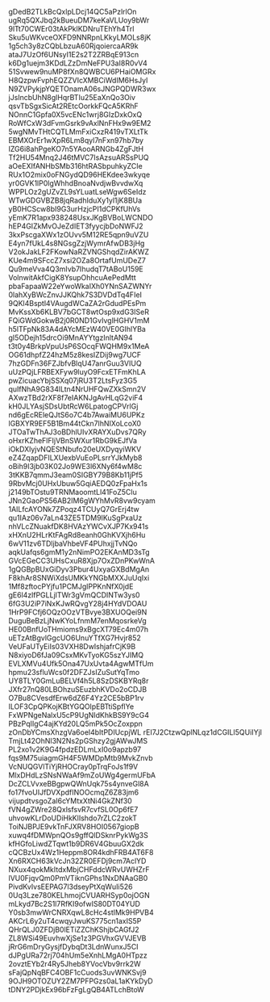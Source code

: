 gDedB2TLkBcQxlpLDcj14QC5aPzlrlOn
ugRq5QXJbq2kBueuDM7keKaVLUoy9bWr
9lTt70CWEr03tAkPklKDNruTEhYh4Trl
Sku5uWKvceOXFD9NNRpnLKkyLMOLs8jK
1g5ch3y8zCQbLbzuA60RjqoiercaAR9k
ataJ7UzOf6UNsyI1E2s2T2ZRBqE913cn
k6Dg1uejm3KDdLZzDmNeFPU3aI8R0vV4
51Svwew9nuMP8fXn8QWBCU6PHaiOMGRx
H8QzpwFvphEQZZVIcXMBCiWdIM6HsJyl
N9ZVPykjpYQETOnamA06sJNGPQDWR3wx
jJsIncbUhN8glHqrBTIu25EaXnQo3Oiv
qsvTbSgxSicAt2REtcOorkkFQcA5KRhF
NOnnC1Gpfa0X5vcENc1wrj8GIzDxkOxQ
RoWfCxW3dFvmGsrk9vAxlNnFHx9w9EM2
5wgNMvTHtCQTLMmFxiCxzR419vTXLtTk
EBMXOrEr1wXpR6Lm8qyl7nFxn97hb7by
IZG6i8ahPgeKO7n5YAooARNGb4ZgFJtH
Tf2HU54Mnq2J46tMVC7IsAzsuARSsPUQ
aOeEXIfANHbSMb316htRASbpuhkyZCIe
RUx1O2mix0oFNGydQD96HEKdee3wkyqe
yr0GVK1lP0lgWhhdBnoaNvdjwBvvdwXq
WPPLOz2gUZvZL9sYLuatLseWgw6SeIdz
WTwGDGVBZB8jqRadhIduXy1yl1jK8BUa
yB0HCScw8bI9G3urHzjcPI1dCPKfUhVs
yEmK7R1apx938248UsxJKgBVBoLWCNDO
hEP4GIZkMvOJeZdIET3fyycjbDoNWFJ2
3kxPscgaXWx1zOUvv5M12RE5qpn9uVZU
E4yn7fUkL4s8NGsgZzjWymrAfwDB3jHg
V2okJakLF2FKowNaRZVNGShqdZirAKWZ
KUe4m9SFccZ7xsi2OZa8OrtafUmUDeZ7
Qu9meVva4Q3mIvb7IhudqT7tABoU159E
VolnwitAkfCigK8YsupOhhcuAePedMtt
pbaFapaaW22eYwoWkaIXh0YNnSAZWNYr
0lahXyBWcZnvJJKQhk7S3DVDdTq4FIeI
9QKl4Bsptl4VAugdWCaZA2rGdudPEsPm
MvKssXb6KLBV7bGCT8wtOsp9xdG3ISeR
FQiGWdGokwB2j0R0ND1GvIvglHGHV1mM
h5lTFpNk83A4dAYcMEzW40VE0GIhlYBa
gI5ODejh15drcOi9MnAYYtgzInltAN94
t3t0y4BrkpVpuUsP6SOcqFWQHM9x1MeA
OG61dhpfZ24hzM5z8kesIZDij9wg7UCF
7hzGDFn36FZJbfvBlqU47anrGuu3VIUQ
uUzPQjLFRBEXFyw9luyO9FcxETFmKhLA
pwZicuacYbjSSXq07jRU3T2LtsFyz3G5
quIfNhA9G834lLtn4NrUHFQwZXkSmn2V
AXwzTBd2rXF8f7eIAKNJgAvHLqG2viF4
kH0JLYAsjSDsUbtRcW6LpatogCPVrlGj
nd6gEcREleQJtS6o7C4b7AwaiMU6UPKz
lGBXYR9EF5B1Bm44tCkn7lhNIXoLcoX0
JTOaTwThAJ3oBDhlUIvXRAYXuDvs7QRy
oHxrKZheFlFIjVBnSWXur1RbG9kEJfVa
iOkDXlyjvNQEStNbufo20eUXDyqyiWKV
eZ4ZqapDFILXUexbVuEoPLsrrYJkMyb8
oBih9I3jb03K02Jo9WE3l6XNy6f4wM8c
3tKKB7qmmJ3eam0SIGBY79B8Kb11jPf5
9RbvMcj0UHxUbuw5GqiAEDQ0zFpaHx1s
j2149bTOstu9TRNMaoomtLl41FoZ5Clu
JNn2GaoPS56AB2IM6gWYhMvR8vw9cyam
1AILfcAYONk7ZPoqz4TCUyQ7GrErj4tw
qu1IAz06v7aLn43ZE5TDM9IKuSgPxaUz
nhVLcZNuakfDK8HVAzYWCvXJP7Kx941s
xHXnU2HLrKtFAgRd8eanh0GhKVXjh6Hu
6wV11zv6TDljbaVhbeVF4PUhxjjTvNQo
aqkUafqs6gmM1y2nNimPO2EKAnMD3sTg
GVcEGeCC3UHsCxuR8Xjp7OxZDnPKwWnA
1gQGBpBUxGiDyv3Pbur4UxyaGXBdMgAn
F8khAr8SNWiXdsUMKkYNGbMXXJuUqIxi
1Mf8zftocPYjfu1PCMJglPPKnNfX0jdE
gE6l4zlfPGLLjlTWr3gVmQCDINTw3ys0
6fG3U2iP7iNxKJwRQvgY28j4HYdVDOAU
1HrP9FCfj6OQzOOzVTBvye3BXUOQei9N
DuguBeBzLjNwKYoLfnmM7enMqosrkeVg
HE00BnfUoTHmioms9xBgcXT79Ec4m07h
uETzAtBgvlGgcUO6UnuYTfXG7Hvjr852
VeUFaUTyEiIs03VXH8DwIshjafrCjK9B
N8xiyoD6fJa09CsxMKvTyoKG5szYJIMQ
EVLXMVu4Ufk5Ona47UxUvta4AgwMTfUm
hpmu23sfluWcs0f2DFZJsIZuSutYqTmo
UY8TLY0GmLuBELVf4h5L8SzDSKBYRq8r
JXfr27nQ80LBOhzuSEuzbhKVDo2oCDJB
O7Bu8CVesdfErw6dZ6F4Yz2CE5bBP1rv
ILOF3CpQPKojKBtYGQOlpEBTtiSpflYe
FxWPNgeNalxU5cP9UgNIdKhkBS9Y9cG4
PBzPqIIgC4ajKYd20LQ5mPk5OcZoxppn
zOnDbYCmsXhzgVa6oel4bItPDIUcpjWL
rEI7J2CtzwQplNLqz1dCGILI5QUiIYjl
TmjLt42OhNl3N2Ns2pGShzy2gjAWwJMS
PL2xo1v2K9G4fpdzEDLmLxI0o9apzb97
fqs9M75uiagmGH4F5WMDpMtb9MvkZnvb
VcNUQGVlTiYjRHOCray0pTrqFoJs1f9V
MlxDHdLzSNsNWaAf9mZoUWg4germUFbA
DcZCLVvxeBBgpwQWnUqk75s4ynveGl8A
fo17fvoUIJfDVXpdfINOOcmqZ6Z83jm6
vijupdtvsgoZaI6cYMtxXtNi4GkZNf30
fVN4gZWre28QxlsfsvR7cvfSL0Op6fE7
uhvowKLrDoUDiHkKlIshdo7rZLC2zokT
ToiNJBPJE9vkTnFJXRV8HOI0567giopB
xuwq4fDMWpnQOs9gffQlDSknrPykWg3S
kfHGfoLiwdZTqwt1b9DR6V4GbuuGX2dk
cQCBzUx4Wz1Heppm8OR4kdhFRB4AT6F8
Xn6RXCH63kVcJn32ZR0EFDj9cm7AclYD
NXux4qokMkItdxMbjCHFddcWRvUWHZrF
lVU0FjqvQm0PmVTiknGPhs1NxDNAaGB0
PivdKvIvsEEPAG7l3dseyPtXqWuIi526
0Uq3Lze780KELhmojCVUARHSyp0ojOGN
mLkyd7Bc2S1l7RfKI9ofwIS80DT04YUD
Y0sb3mwWrCNRXqwL8cHc4stIMk9HPVB4
AKCrL6y2uT4cwqyJwuKS775cn1axIS5P
QHrQLJ0ZFDjB0lETiZZChKShjbCAGfJ2
ZL8WSi49EuvhwXjSe1z3PGVhxGVVJEVB
jRrG6mDryGysjfDybqDt3LdnWunxJ5CI
dJPgURa72rj704hUm5eXnhLMgA0HTpzz
2ovztEYb2r4Ry5Jheb8YVocVbv9rrk2W
sFajQpNqBFC4OBF1cCuods3uvWNKSvj9
9OJH9OTOZUY2ZM7PFPGzs0aL1aKYkDyD
tDNY2PDjkEx96bFzFgLgQB4ATLchBtoW
